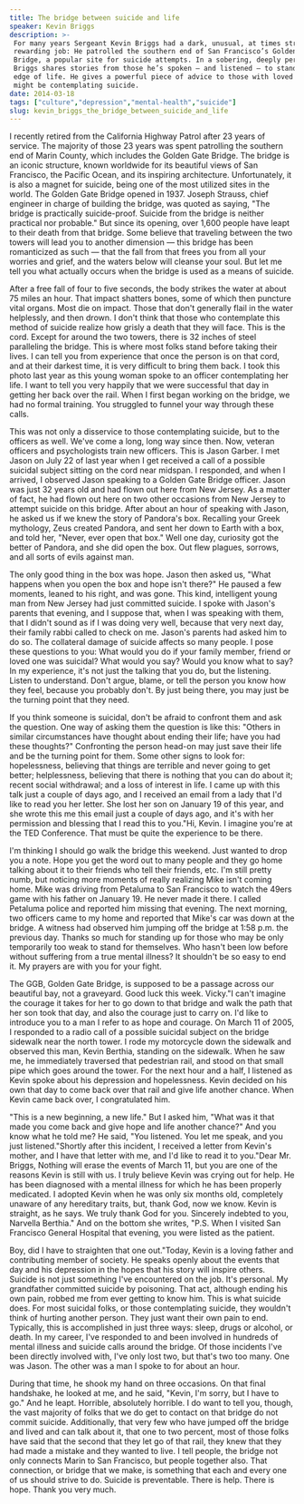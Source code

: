 ```yaml
---
title: The bridge between suicide and life
speaker: Kevin Briggs
description: >-
 For many years Sergeant Kevin Briggs had a dark, unusual, at times strangely
 rewarding job: He patrolled the southern end of San Francisco’s Golden Gate
 Bridge, a popular site for suicide attempts. In a sobering, deeply personal talk
 Briggs shares stories from those he’s spoken — and listened — to standing on the
 edge of life. He gives a powerful piece of advice to those with loved ones who
 might be contemplating suicide.
date: 2014-03-18
tags: ["culture","depression","mental-health","suicide"]
slug: kevin_briggs_the_bridge_between_suicide_and_life
---
```


I recently retired from the California Highway Patrol after 23 years of service. The
majority of those 23 years was spent patrolling the southern end of Marin County, which
includes the Golden Gate Bridge. The bridge is an iconic structure, known worldwide for
its beautiful views of San Francisco, the Pacific Ocean, and its inspiring
architecture. Unfortunately, it is also a magnet for suicide, being one of the most
utilized sites in the world. The Golden Gate Bridge opened in 1937. Joseph Strauss, chief
engineer in charge of building the bridge, was quoted as saying, "The bridge is
practically suicide-proof. Suicide from the bridge is neither practical nor probable." But
since its opening, over 1,600 people have leapt to their death from that bridge. Some
believe that traveling between the two towers will lead you to another dimension — this
bridge has been romanticized as such — that the fall from that frees you from all your
worries and grief, and the waters below will cleanse your soul. But let me tell you what
actually occurs when the bridge is used as a means of suicide.

After a free fall of four to five seconds, the body strikes the water at about 75 miles an
hour. That impact shatters bones, some of which then puncture vital organs. Most die on
impact. Those that don't generally flail in the water helplessly, and then drown. I don't
think that those who contemplate this method of suicide realize how grisly a death that
they will face. This is the cord. Except for around the two towers, there is 32 inches of
steel paralleling the bridge. This is where most folks stand before taking their lives. I
can tell you from experience that once the person is on that cord, and at their darkest
time, it is very difficult to bring them back. I took this photo last year as this young
woman spoke to an officer contemplating her life. I want to tell you very happily that we
were successful that day in getting her back over the rail. When I first began working on
the bridge, we had no formal training. You struggled to funnel your way through these
calls.

This was not only a disservice to those contemplating suicide, but to the officers as
well. We've come a long, long way since then. Now, veteran officers and psychologists
train new officers. This is Jason Garber. I met Jason on July 22 of last year when I get
received a call of a possible suicidal subject sitting on the cord near midspan. I
responded, and when I arrived, I observed Jason speaking to a Golden Gate Bridge officer.
Jason was just 32 years old and had flown out here from New Jersey. As a matter of fact,
he had flown out here on two other occasions from New Jersey to attempt suicide on this
bridge. After about an hour of speaking with Jason, he asked us if we knew the story of
Pandora's box. Recalling your Greek mythology, Zeus created Pandora, and sent her down to
Earth with a box, and told her, "Never, ever open that box." Well one day, curiosity got
the better of Pandora, and she did open the box. Out flew plagues, sorrows, and all sorts
of evils against man.

The only good thing in the box was hope. Jason then asked us, "What happens when you open
the box and hope isn't there?" He paused a few moments, leaned to his right, and was gone.
This kind, intelligent young man from New Jersey had just committed suicide. I spoke with
Jason's parents that evening, and I suppose that, when I was speaking with them, that I
didn't sound as if I was doing very well, because that very next day, their family rabbi
called to check on me. Jason's parents had asked him to do so. The collateral damage of
suicide affects so many people. I pose these questions to you: What would you do if your
family member, friend or loved one was suicidal? What would you say? Would you know what
to say? In my experience, it's not just the talking that you do, but the listening. Listen
to understand. Don't argue, blame, or tell the person you know how they feel, because you
probably don't. By just being there, you may just be the turning point that they
need.

If you think someone is suicidal, don't be afraid to confront them and ask the question.
One way of asking them the question is like this: "Others in similar circumstances have
thought about ending their life; have you had these thoughts?" Confronting the person
head-on may just save their life and be the turning point for them. Some other signs to
look for: hopelessness, believing that things are terrible and never going to get better;
helplessness, believing that there is nothing that you can do about it; recent social
withdrawal; and a loss of interest in life. I came up with this talk just a couple of days
ago, and I received an email from a lady that I'd like to read you her letter. She lost
her son on January 19 of this year, and she wrote this me this email just a couple of days
ago, and it's with her permission and blessing that I read this to you."Hi, Kevin. I
imagine you're at the TED Conference. That must be quite the experience to be
there.

I'm thinking I should go walk the bridge this weekend. Just wanted to drop you a note.
Hope you get the word out to many people and they go home talking about it to their
friends who tell their friends, etc. I'm still pretty numb, but noticing more moments of
really realizing Mike isn't coming home. Mike was driving from Petaluma to San Francisco
to watch the 49ers game with his father on January 19. He never made it there. I called
Petaluma police and reported him missing that evening. The next morning, two officers came
to my home and reported that Mike's car was down at the bridge. A witness had observed him
jumping off the bridge at 1:58 p.m. the previous day. Thanks so much for standing up for
those who may be only temporarily too weak to stand for themselves. Who hasn't been low
before without suffering from a true mental illness? It shouldn't be so easy to end it. My
prayers are with you for your fight.

The GGB, Golden Gate Bridge, is supposed to be a passage across our beautiful bay, not a
graveyard. Good luck this week. Vicky."I can't imagine the courage it takes for her to go
down to that bridge and walk the path that her son took that day, and also the courage
just to carry on. I'd like to introduce you to a man I refer to as hope and courage. On
March 11 of 2005, I responded to a radio call of a possible suicidal subject on the bridge
sidewalk near the north tower. I rode my motorcycle down the sidewalk and observed this
man, Kevin Berthia, standing on the sidewalk. When he saw me, he immediately traversed
that pedestrian rail, and stood on that small pipe which goes around the tower. For the
next hour and a half, I listened as Kevin spoke about his depression and hopelessness.
Kevin decided on his own that day to come back over that rail and give life another
chance. When Kevin came back over, I congratulated him.

"This is a new beginning, a new life." But I asked him, "What was it that made you come
back and give hope and life another chance?" And you know what he told me? He said, "You
listened. You let me speak, and you just listened."Shortly after this incident, I received
a letter from Kevin's mother, and I have that letter with me, and I'd like to read it to
you."Dear Mr. Briggs, Nothing will erase the events of March 11, but you are one of the
reasons Kevin is still with us. I truly believe Kevin was crying out for help. He has been
diagnosed with a mental illness for which he has been properly medicated. I adopted Kevin
when he was only six months old, completely unaware of any hereditary traits, but, thank
God, now we know. Kevin is straight, as he says. We truly thank God for you. Sincerely
indebted to you, Narvella Berthia." And on the bottom she writes, "P.S. When I visited San
Francisco General Hospital that evening, you were listed as the patient.

Boy, did I have to straighten that one out."Today, Kevin is a loving father and
contributing member of society. He speaks openly about the events that day and his
depression in the hopes that his story will inspire others. Suicide is not just something
I've encountered on the job. It's personal. My grandfather committed suicide by poisoning.
That act, although ending his own pain, robbed me from ever getting to know him. This is
what suicide does. For most suicidal folks, or those contemplating suicide, they wouldn't
think of hurting another person. They just want their own pain to end. Typically, this is
accomplished in just three ways: sleep, drugs or alcohol, or death. In my career, I've
responded to and been involved in hundreds of mental illness and suicide calls around the
bridge. Of those incidents I've been directly involved with, I've only lost two, but
that's two too many. One was Jason. The other was a man I spoke to for about an
hour.

During that time, he shook my hand on three occasions. On that final handshake, he looked
at me, and he said, "Kevin, I'm sorry, but I have to go." And he leapt. Horrible,
absolutely horrible. I do want to tell you, though, the vast majority of folks that we do
get to contact on that bridge do not commit suicide. Additionally, that very few who have
jumped off the bridge and lived and can talk about it, that one to two percent, most of
those folks have said that the second that they let go of that rail, they knew that they
had made a mistake and they wanted to live. I tell people, the bridge not only connects
Marin to San Francisco, but people together also. That connection, or bridge that we make,
is something that each and every one of us should strive to do. Suicide is preventable.
There is help. There is hope. Thank you very much.

<!--
ad_duration=3.33
event="TED2014"
external_start_time=0
has_talk_citation=0
intro_duration=11.82
is_subtitle_required="False"
is_talk_featured="True"
language="en"
language_swap="False"
native_language="en"
number_of_related_talks=6
number_of_speakers=1
number_of_subtitled_videos=38
number_of_tags=4
number_of_talk_download_languages=39
number_of_talk_more_resources=1
number_of_talk_recommendations=0
number_of_talks_take_actions=0
post_ad_duration=0.83
published_timestamp="2014-05-14 15:10:53"
recording_date="2014-03-18"
speaker_description="Golden Gate guardian"
speaker_is_published=1
speaker_name="Kevin Briggs"
talk_name="The bridge between suicide and life"
talks_tags=["culture","depression","mental-health","suicide"]
talks_take_action=[]
url_audio="https://download.ted.com/talks/KevinBriggs_2014.mp3?apikey=acme-roadrunner"
url_photo_speaker="https://pe.tedcdn.com/images/ted/223319d4777e58e55537900d7f3d647878a66613_254x191.jpg"
url_photo_talk="https://pe.tedcdn.com/images/ted/1cd8f07dca7ced00881a7739af63f107473d4dd8_1600x1200.jpg"
url_webpage="https://www.ted.com/talks/kevin_briggs_the_bridge_between_suicide_and_life"
video_type_name="TED Stage Talk"
-->
